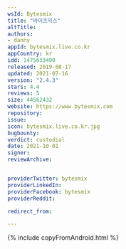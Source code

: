 ```yaml
---
wsId: Bytesmix
title: "바이츠믹스"
altTitle: 
authors:
- danny
appId: bytesmix.live.co.kr
appCountry: kr
idd: 1475633490
released: 2019-08-17
updated: 2021-07-16
version: "2.4.3"
stars: 4.4
reviews: 5
size: 44562432
website: https://www.bytesmix.com
repository: 
issue: 
icon: bytesmix.live.co.kr.jpg
bugbounty: 
verdict: custodial
date: 2021-10-01
signer: 
reviewArchive:


providerTwitter: bytesmix
providerLinkedIn: 
providerFacebook: bytesmix
providerReddit: 

redirect_from:

---
```



{% include copyFromAndroid.html %}
